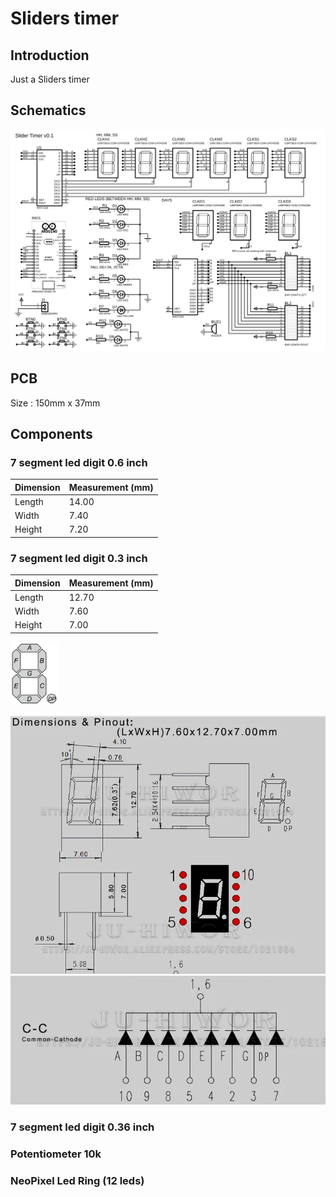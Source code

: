 # Sliders timer
## Introduction
Just a Sliders timer<br/>
## Schematics
![SVG Image](./04%20-%20schematics/00_proteus_timer_schematics.SVG)
## PCB
Size : 150mm x 37mm
## Components
### 7 segment led digit 0.6 inch
| Dimension | Measurement (mm) |
|-----------|------------------|
| Length    | 14.00            |
| Width     | 7.40             |
| Height    | 7.20             |
### 7 segment led digit 0.3 inch
| Dimension | Measurement (mm) |
|-----------|------------------|
| Length    | 12.70            |
| Width     | 7.60             |
| Height    | 7.00             |

<img src="./04%20-%20schematics/7_segment_display_with_labeled_segments.svg" alt="7 segment display with labeled segments" style="width: 15%;">

![Alt text](./04%20-%20schematics/led_digit_0_3_inch_1.png "Led digit 0.3 inch schematics 1")<br/>
![Alt text](./04%20-%20schematics/led_digit_0_3_inch_2.png "Led digit 0.3 inch schematics 2")

### 7 segment led digit 0.36 inch

### Potentiometer 10k

### NeoPixel Led Ring (12 leds)

